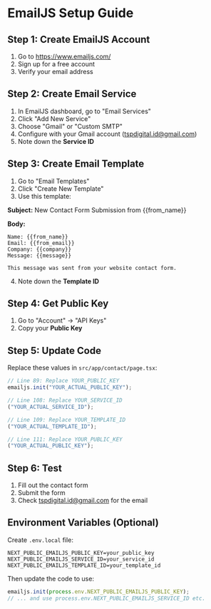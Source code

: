 # EmailJS Setup Guide

## Step 1: Create EmailJS Account

1. Go to https://www.emailjs.com/
2. Sign up for a free account
3. Verify your email address

## Step 2: Create Email Service

1. In EmailJS dashboard, go to "Email Services"
2. Click "Add New Service"
3. Choose "Gmail" or "Custom SMTP"
4. Configure with your Gmail account (tspdigital.id@gmail.com)
5. Note down the **Service ID**

## Step 3: Create Email Template

1. Go to "Email Templates"
2. Click "Create New Template"
3. Use this template:

**Subject:** New Contact Form Submission from {{from_name}}

**Body:**

```
Name: {{from_name}}
Email: {{from_email}}
Company: {{company}}
Message: {{message}}

This message was sent from your website contact form.
```

4. Note down the **Template ID**

## Step 4: Get Public Key

1. Go to "Account" → "API Keys"
2. Copy your **Public Key**

## Step 5: Update Code

Replace these values in `src/app/contact/page.tsx`:

```typescript
// Line 89: Replace YOUR_PUBLIC_KEY
emailjs.init("YOUR_ACTUAL_PUBLIC_KEY");

// Line 108: Replace YOUR_SERVICE_ID
("YOUR_ACTUAL_SERVICE_ID");

// Line 109: Replace YOUR_TEMPLATE_ID
("YOUR_ACTUAL_TEMPLATE_ID");

// Line 111: Replace YOUR_PUBLIC_KEY
("YOUR_ACTUAL_PUBLIC_KEY");
```

## Step 6: Test

1. Fill out the contact form
2. Submit the form
3. Check tspdigital.id@gmail.com for the email

## Environment Variables (Optional)

Create `.env.local` file:

```
NEXT_PUBLIC_EMAILJS_PUBLIC_KEY=your_public_key
NEXT_PUBLIC_EMAILJS_SERVICE_ID=your_service_id
NEXT_PUBLIC_EMAILJS_TEMPLATE_ID=your_template_id
```

Then update the code to use:

```typescript
emailjs.init(process.env.NEXT_PUBLIC_EMAILJS_PUBLIC_KEY);
// ... and use process.env.NEXT_PUBLIC_EMAILJS_SERVICE_ID etc.
```
